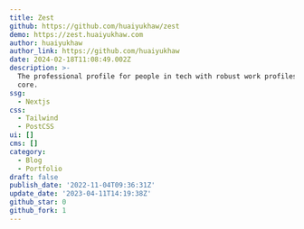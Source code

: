 ```yaml
---
title: Zest
github: https://github.com/huaiyukhaw/zest
demo: https://zest.huaiyukhaw.com
author: huaiyukhaw
author_link: https://github.com/huaiyukhaw
date: 2024-02-18T11:08:49.002Z
description: >-
  The professional profile for people in tech with robust work profiles at its
  core.
ssg:
  - Nextjs
css:
  - Tailwind
  - PostCSS
ui: []
cms: []
category:
  - Blog
  - Portfolio
draft: false
publish_date: '2022-11-04T09:36:31Z'
update_date: '2023-04-11T14:19:38Z'
github_star: 0
github_fork: 1
---
```

